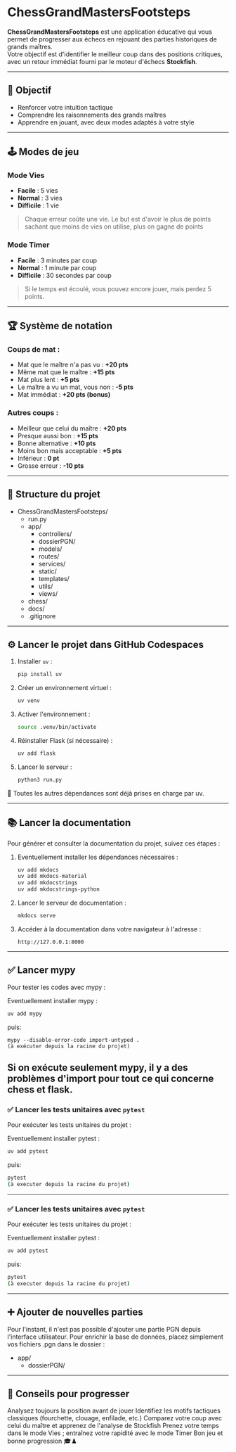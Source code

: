 # ChessGrandMastersFootsteps

**ChessGrandMastersFootsteps** est une application éducative qui vous permet de progresser aux échecs en rejouant des parties historiques de grands maîtres.  
Votre objectif est d'identifier le meilleur coup dans des positions critiques, avec un retour immédiat fourni par le moteur d'échecs **Stockfish**.

---

## 🎯 Objectif

- Renforcer votre intuition tactique  
- Comprendre les raisonnements des grands maîtres  
- Apprendre en jouant, avec deux modes adaptés à votre style  

---

## 🕹️ Modes de jeu

### Mode Vies

- **Facile** : 5 vies  
- **Normal** : 3 vies  
- **Difficile** : 1 vie  

> Chaque erreur coûte une vie. Le but est d'avoir le plus de points sachant que moins de vies on utilise, plus on gagne de points

### Mode Timer

- **Facile** : 3 minutes par coup  
- **Normal** : 1 minute par coup  
- **Difficile** : 30 secondes par coup  

> Si le temps est écoulé, vous pouvez encore jouer, mais perdez 5 points.

---

## 🏆 Système de notation

### Coups de mat :

- Mat que le maître n'a pas vu : **+20 pts**  
- Même mat que le maître : **+15 pts**  
- Mat plus lent : **+5 pts**  
- Le maître a vu un mat, vous non : **-5 pts**  
- Mat immédiat : **+20 pts (bonus)**

### Autres coups :

- Meilleur que celui du maître : **+20 pts**  
- Presque aussi bon : **+15 pts**  
- Bonne alternative : **+10 pts**  
- Moins bon mais acceptable : **+5 pts**  
- Inférieur : **0 pt**  
- Grosse erreur : **-10 pts**

---

## 📂 Structure du projet

- ChessGrandMastersFootsteps/
  - run.py
  - app/
    - controllers/
    - dossierPGN/
    - models/
    - routes/
    - services/
    - static/
    - templates/
    - utils/
    - views/
  - chess/
  - docs/
  - .gitignore

---

## ⚙️ Lancer le projet dans GitHub Codespaces

1. Installer `uv` :
   ```bash
   pip install uv
   ```
2. Créer un environnement virtuel :
   ```bash
   uv venv
   ```
3. Activer l'environnement :
   ```bash
   source .venv/bin/activate
   ```
4. Réinstaller Flask (si nécessaire) :
   ```bash
   uv add flask
   ```
5. Lancer le serveur :
   ```bash
   python3 run.py
   ```
📌 Toutes les autres dépendances sont déjà prises en charge par uv.

---

## 📚 Lancer la documentation

Pour générer et consulter la documentation du projet, suivez ces étapes :

1. Eventuellement installer les dépendances nécessaires :
   ```bash
   uv add mkdocs
   uv add mkdocs-material
   uv add mkdocstrings
   uv add mkdocstrings-python
   ```
2. Lancer le serveur de documentation :
   ```bash
   mkdocs serve   
   ```
3. Accéder à la documentation dans votre navigateur à l'adresse :
   ```
   http://127.0.0.1:8000
   ```
---

## ✅ Lancer mypy

Pour tester les codes avec mypy :

Eventuellement installer mypy :
   ```bash
   uv add mypy
   ```
puis:

    mypy --disable-error-code import-untyped .
    (à exécuter depuis la racine du projet)

Si on exécute seulement mypy, il y a des problèmes d'import pour tout ce qui concerne chess et flask.
---


### ✅ Lancer les tests unitaires avec `pytest`

Pour exécuter les tests unitaires du projet :

Eventuellement installer pytest :
   ```bash
   uv add pytest
   ```
puis:
   ```bash
   pytest
   (à executer depuis la racine du projet)
   ```
---


### ✅ Lancer les tests unitaires avec `pytest`

Pour exécuter les tests unitaires du projet :

Eventuellement installer pytest :
   ```bash
   uv add pytest
   ```
puis:
   ```bash
   pytest
   (à executer depuis la racine du projet)
   ```

---

## ➕ Ajouter de nouvelles parties

Pour l'instant, il n'est pas possible d'ajouter une partie PGN depuis l'interface utilisateur.
Pour enrichir la base de données, placez simplement vos fichiers .pgn dans le dossier :

- app/
    - dossierPGN/

---

## 🧠 Conseils pour progresser

Analysez toujours la position avant de jouer
Identifiez les motifs tactiques classiques (fourchette, clouage, enfilade, etc.)
Comparez votre coup avec celui du maître et apprenez de l'analyse de Stockfish
Prenez votre temps dans le mode Vies ; entraînez votre rapidité avec le mode Timer
Bon jeu et bonne progression 🎓♟️

